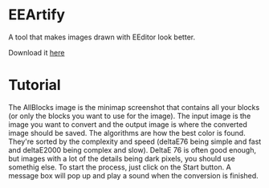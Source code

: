 # EEArtify
A tool that makes images drawn with EEditor look better.

Download it [here](https://github.com/Karl255/EEArtify/releases/download/v1.0/EEArtify_v1.0.zip)

# Tutorial

The AllBlocks image is the minimap screenshot that contains all your blocks (or only the blocks you want to use for the image).
The input image is the image you want to convert and the output image is where the converted image should be saved.
The algorithms are how the best color is found. They're sorted by the complexity and speed (deltaE76 being simple and fast and deltaE2000 being complex and slow). DeltaE 76 is often good enough, but images with a lot of the details being dark pixels, you should use somethig else.
To start the process, just click on the Start button. A message box will pop up and play a sound when the conversion is finished.
